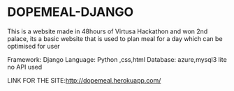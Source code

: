# DOPEMEAL-DJANGO
This is a website made in 48hours of Virtusa Hackathon and won 2nd palace, its a basic website that is used to plan meal for a day which can be optimised for user

Framework: Django
Language: Python ,css,html
Database: azure,mysql3 lite
no API used

LINK FOR THE SITE:http://dopemeal.herokuapp.com/
